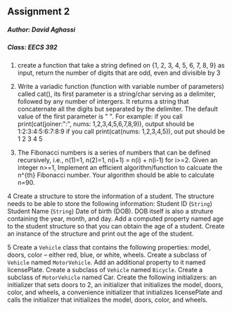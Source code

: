 ## Assignment 2
##### Author: David Aghassi
##### Class: EECS 392

1. create a function that take a string defined on {1, 2, 3, 4, 5, 6, 7, 8, 9} as input, return the number of digits that are odd, even and divisible by 3

2. Write a variadic function (function with variable number of parameters) called cat(), its first parameter is a string/char serving as a delimiter, followed by any number of intergers. It returns a string that concaternate all the digits but separated by the delimiter. The default value of the first parameter is " ". For example: if you call print(cat(joiner:":", nums: 1,2,3,4,5,6,7,8,9)), output should be 1:2:3:4:5:6:7:8:9 if you call print(cat(nums: 1,2,3,4,5)), out put should be 1 2 3 4 5

3. The Fibonacci numbers is a series of numbers that can be defined recursively, i.e., n(1)=1, n(2)=1, n(i+1) = n(i) + n(i-1) for i>=2. Given an integer n>=1, Implement an efficient algorithm/function to calcuate the n^{th} Fibonacci number. Your algorithm should be able to calculate n=90.

4  Create a structure to store the information of a student. The structure needs to be able to store the following information: Student ID (`String`) Student Name (`String`) Date of birth (DOB). DOB itself is also a struture containing the year, month, and day. Add a computed property named age to the student structure so that you can obtain the age of a student. Create an instance of the structure and print out the age of the student.

5 Create a `Vehicle` class that contains the following properties: model, doors, color – either red, blue, or white,  wheels. Create a subclass of `Vehicle` named `MotorVehicle`. Add an additional property to it named licensePlate. Create a subclass of `Vehicle` named `Bicycle`. Create a subclass of `MotorVehicle` named Car. Create the following initializers: an initializer that sets doors to 2, an initializer that initializes the model, doors, color, and wheels, a convenience initializer that initializes licensePlate and calls the initializer that initializes the model, doors, color, and wheels.